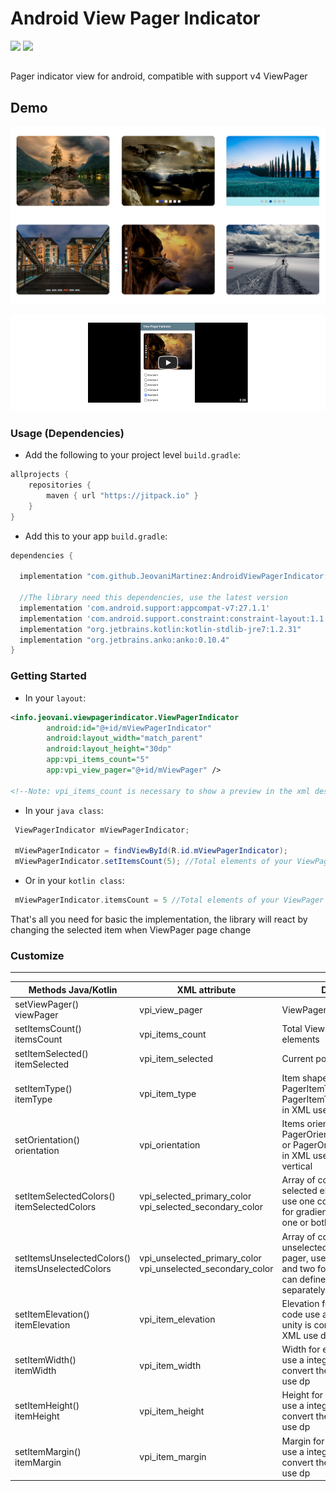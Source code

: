 # Android View Pager Indicator
[![](https://jitpack.io/v/JeovaniMartinez/AndroidViewPagerIndicator.svg)](https://jitpack.io/#JeovaniMartinez/AndroidViewPagerIndicator) [![](https://img.shields.io/badge/API-14%2B-brightgreen.svg?style=flat)](https://developer.android.com/about/versions/android-4.0.html)
##

Pager indicator view for android, compatible with support v4 ViewPager

## Demo

[![](https://github.com/JeovaniMartinez/AndroidViewPagerIndicator/blob/develop/assets/images/demo_img.png)](https://youtu.be/wrjiFcLXh1Q)

[![](https://github.com/JeovaniMartinez/AndroidViewPagerIndicator/blob/develop/assets/images/demo_video.png)](https://youtu.be/wrjiFcLXh1Q)

### Usage (Dependencies)

-  Add the following to your project level `build.gradle`:

```gradle
allprojects {
	repositories {
		maven { url "https://jitpack.io" }
	}
}
```
-  Add this to your app `build.gradle`:
 
```gradle
dependencies {

  implementation "com.github.JeovaniMartinez:AndroidViewPagerIndicator:0.1.0"
  
  //The library need this dependencies, use the latest version
  implementation 'com.android.support:appcompat-v7:27.1.1'
  implementation 'com.android.support.constraint:constraint-layout:1.1.0'
  implementation "org.jetbrains.kotlin:kotlin-stdlib-jre7:1.2.31"
  implementation "org.jetbrains.anko:anko:0.10.4"
}
```

### Getting Started

-  In your `layout`:
 
```xml
<info.jeovani.viewpagerindicator.ViewPagerIndicator
        android:id="@+id/mViewPagerIndicator"
        android:layout_width="match_parent"
        android:layout_height="30dp"
        app:vpi_items_count="5"
        app:vpi_view_pager="@+id/mViewPager" />

<!--Note: vpi_items_count is necessary to show a preview in the xml design-->
```

-  In your `java class`:
```java
 ViewPagerIndicator mViewPagerIndicator;
 
 mViewPagerIndicator = findViewById(R.id.mViewPagerIndicator);
 mViewPagerIndicator.setItemsCount(5); //Total elements of your ViewPager adapter
```
-  Or in your `kotlin class`:
```kotlin
 mViewPagerIndicator.itemsCount = 5 //Total elements of your ViewPager adapter
```

That's all you need for basic the implementation, the library will react by changing the selected item when ViewPager page change

### Customize
-----
| Methods Java/Kotlin  | XML attribute | Description |
| ------------- | ------------- |  ------------- |
| setViewPager()  <br/> viewPager| vpi_view_pager  |  ViewPager to associate pager  |
| setItemsCount() <br/>  itemsCount| vpi_items_count  | Total ViewPager adapter elements  |
| setItemSelected()  <br/> itemSelected| vpi_item_selected  |  Current position selected  |
| setItemType() <br/> itemType| vpi_item_type  | Item shape, use PagerItemType.OVAL or PagerItemType.RECTANGLE, in XML use oval or rectangle  |
| setOrientation()  <br/>  orientation| vpi_orientation  | Items orientation, use PagerOrientation.HORIZONTAL or PagerOrientation.VERTICAL, in XML use horizontal or vertical |
| setItemSelectedColors() <br/>  itemSelectedColors| vpi_selected_primary_color <br/> vpi_selected_secondary_color | Array of colors for the selected element of the pager, use one color for solid and two for gradient, in XML can define one or both colors separately  |
| setItemsUnselectedColors()  <br/> itemsUnselectedColors | vpi_unselected_primary_color  <br/> vpi_unselected_secondary_color | Array of colors for the unselected elements of the pager, use one color for solid and two for gradient, in XML can define one or both colors separately  |
| setItemElevation() <br/> itemElevation | vpi_item_elevation  | Elevation for each item, in code use a integer and the unity is converted to dp, in XML use dp |
| setItemWidth()  <br/> itemWidth | vpi_item_width  | Width for each item, in code use a integer the library convert the unity to dp, in XML use dp  |
| setItemHeight()  <br/> itemHeight | vpi_item_height  | Height for each item, in code use a integer the library convert the unity to dp, in XML use dp  |
| setItemMargin() <br/> itemMargin | vpi_item_margin  | Margin for each item, in code use a integer the library convert the unity to dp, in XML use dp |


